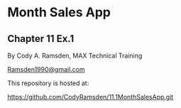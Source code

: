 
# Month Sales App 
## Chapter 11 Ex.1

By Cody A. Ramsden,
MAX Technical Training

Ramsden1990@gmail.com

This repository is hosted at:

https://github.com/CodyRamsden/11.1MonthSalesApp.git
